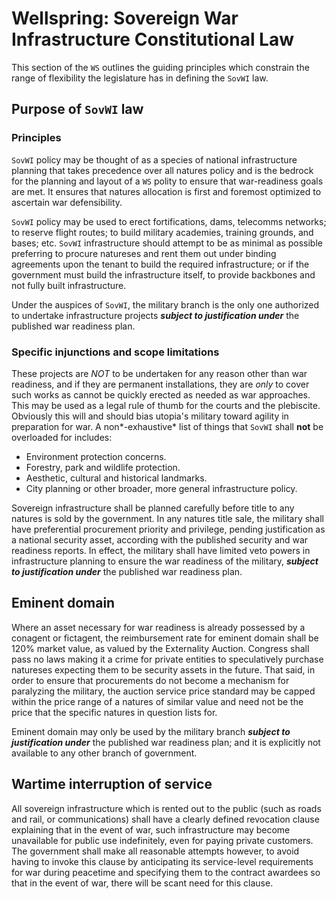 
# Wellspring: Sovereign War Infrastructure Constitutional Law

This section of the `WS` outlines the guiding principles which constrain the range of flexibility the legislature has in defining the `SovWI` law.

## Purpose of `SovWI` law

### Principles

`SovWI` policy may be thought of as a species of national infrastructure planning that takes precedence over all natures policy and is the bedrock for the planning and layout of a `WS` polity to ensure that war-readiness goals are met. It ensures that natures allocation is first and foremost optimized to ascertain war defensibility.

`SovWI` policy may be used to erect fortifications, dams, telecomms networks; to reserve flight routes; to build military academies, training grounds, and bases; etc. `SovWI` infrastructure should attempt to be as minimal as possible preferring to procure natureses and rent them out under binding agreements upon the tenant to build the required infrastructure; or if the government must build the infrastructure itself, to provide backbones and not fully built infrastructure.

Under the auspices of `SovWI`, the military branch is the only one authorized to undertake infrastructure projects ***subject to justification under*** the published war readiness plan.

### Specific injunctions and scope limitations

These projects are *NOT* to be undertaken for any reason other than war readiness, and if they are permanent installations, they are *only* to cover such works as cannot be quickly erected as needed as war approaches. This may be used as a legal rule of thumb for the courts and the plebiscite. Obviously this will and should bias utopia's military toward agility in preparation for war. A non*-exhaustive* list of things that `SovWI` shall **not** be overloaded for includes:

- Environment protection concerns.
- Forestry, park and wildlife protection.
- Aesthetic, cultural and historical landmarks.
- City planning or other broader, more general infrastructure policy.

Sovereign infrastructure shall be planned carefully before title to any natures is sold by the government. In any natures title sale, the military shall have preferential procurement priority and privilege, pending justification as a national security asset, according with the published security and war readiness reports. In effect, the military shall have limited veto powers in infrastructure planning to ensure the war readiness of the military, ***subject to justification under*** the published war readiness plan.

## Eminent domain

Where an asset necessary for war readiness is already possessed by a conagent or fictagent, the reimbursement rate for eminent domain shall be 120% market value, as valued by the Externality Auction. Congress shall pass no laws making it a crime for private entities to speculatively purchase natureses expecting them to be security assets in the future. That said, in order to ensure that procurements do not become a mechanism for paralyzing the military, the auction service price standard may be capped within the price range of a natures of similar value and need not be the price that the specific natures in question lists for.

Eminent domain may only be used by the military branch ***subject to justification under*** the published war readiness plan; and it is explicitly not available to any other branch of government.

## Wartime interruption of service

All sovereign infrastructure which is rented out to the public (such as roads and rail, or communications) shall have a clearly defined revocation clause explaining that in the event of war, such infrastructure may become unavailable for public use indefinitely, even for paying private customers. The government shall make all reasonable attempts however, to avoid having to invoke this clause by anticipating its service-level requirements for war during peacetime and specifying them to the contract awardees so that in the event of war, there will be scant need for this clause.
